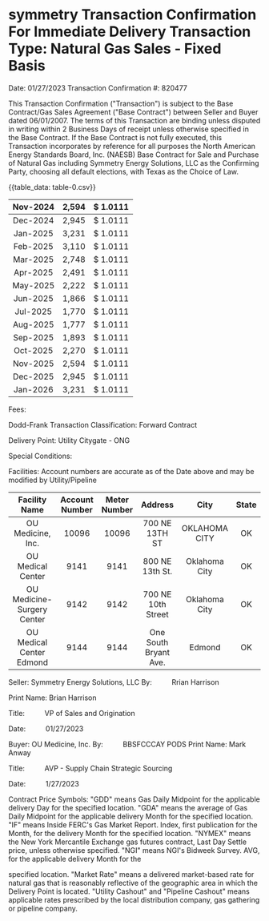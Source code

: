 # symmetry Transaction Confirmation For Immediate Delivery Transaction Type: Natural Gas Sales - Fixed Basis 

Date: 01/27/2023
Transaction Confirmation \#: 820477

This Transaction Confirmation ("Transaction") is subject to the Base Contract/Gas Sales Agreement ("Base Contract") between Seller and Buyer dated 06/01/2007. The terms of this Transaction are binding unless disputed in writing within 2 Business Days of receipt unless otherwise specified in the Base Contract. If the Base Contract is not fully executed, this Transaction incorporates by reference for all purposes the North American Energy Standards Board, Inc. (NAESB) Base Contract for Sale and Purchase of Natural Gas including Symmetry Energy Solutions, LLC as the Confirming Party, choosing all default elections, with Texas as the Choice of Law.

{{table_data: table-0.csv}}

| Nov-2024 | 2,594 | \$ 1.0111 |
| :--: | :--: | :--: |
| Dec-2024 | 2,945 | \$ 1.0111 |
| Jan-2025 | 3,231 | \$ 1.0111 |
| Feb-2025 | 3,110 | \$ 1.0111 |
| Mar-2025 | 2,748 | \$ 1.0111 |
| Apr-2025 | 2,491 | \$ 1.0111 |
| May-2025 | 2,222 | \$ 1.0111 |
| Jun-2025 | 1,866 | \$ 1.0111 |
| Jul-2025 | 1,770 | \$ 1.0111 |
| Aug-2025 | 1,777 | \$ 1.0111 |
| Sep-2025 | 1,893 | \$ 1.0111 |
| Oct-2025 | 2,270 | \$ 1.0111 |
| Nov-2025 | 2,594 | \$ 1.0111 |
| Dec-2025 | 2,945 | \$ 1.0111 |
| Jan-2026 | 3,231 | \$ 1.0111 |

Fees:

Dodd-Frank
Transaction
Classification: Forward Contract

Delivery Point: Utility Citygate - ONG

Special Conditions:

Facilities:
Account numbers are accurate as of the Date above and may be modified by Utility/Pipeline

| Facility Name | Account Number | Meter Number | Address | City | State |
| :--: | :--: | :--: | :--: | :--: | :--: |
| OU Medicine, Inc. | 10096 | 10096 | 700 NE 13TH ST | OKLAHOMA <br> CITY | OK |
| OU Medical Center | 9141 | 9141 | 800 NE 13th St. | Oklahoma City | OK |
| OU Medicine-Surgery <br> Center | 9142 | 9142 | 700 NE 10th Street | Oklahoma City | OK |
| OU Medical Center <br> Edmond | 9144 | 9144 | One South Bryant Ave. | Edmond | OK |

Seller: Symmetry Energy Solutions, LLC
By: $\qquad$ Rrian Harrison

Print Name: Brian Harrison

Title: $\qquad$ VP of Sales and Origination

Date: $\qquad$ 01/27/2023

Buyer: OU Medicine, Inc.
By: $\qquad$ BBSFCCCAY PODS
Print Name: Mark Anway

Title: $\qquad$ AVP - Supply Chain Strategic Sourcing

Date: $\qquad$ $1 / 27 / 2023$

Contract Price Symbols: "GDD" means Gas Daily Midpoint for the applicable delivery Day for the specified location. "GDA" means the average of Gas Daily Midpoint for the applicable delivery Month for the specified location. "IF" means Inside FERC's Gas Market Report. Index, first publication for the Month, for the delivery Month for the specified location. "NYMEX" means the New York Mercantile Exchange gas futures contract, Last Day Settle price, unless otherwise specified. "NGI" means NGI's Bidweek Survey. AVG, for the applicable delivery Month for the

specified location. "Market Rate" means a delivered market-based rate for natural gas that is reasonably reflective of the geographic area in which the Delivery Point is located. "Utility Cashout" and "Pipeline Cashout" means applicable rates prescribed by the local distribution company, gas gathering or pipeline company.
